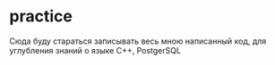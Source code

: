 # practice
Сюда буду стараться записывать весь мною написанный код, для углубления знаний о языке C++, PostgerSQL
